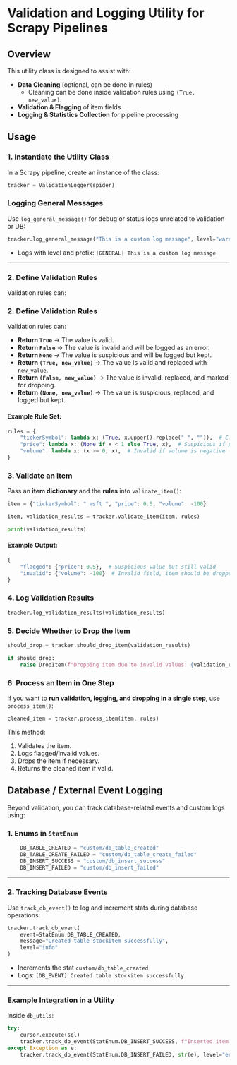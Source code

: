 # Validation and Logging Utility for Scrapy Pipelines

## Overview

This utility class is designed to assist with:

- **Data Cleaning** (optional, can be done in rules)
  - Cleaning can be done inside validation rules using `(True, new_value)`.
- **Validation & Flagging** of item fields
- **Logging & Statistics Collection** for pipeline processing

## Usage

### 1. Instantiate the Utility Class

In a Scrapy pipeline, create an instance of the class:

```python
tracker = ValidationLogger(spider)
```
### Logging General Messages

Use `log_general_message()` for debug or status logs unrelated to validation or DB:

```python
tracker.log_general_message("This is a custom log message", level="warning")
```

- Logs with level and prefix: `[GENERAL] This is a custom log message`

---

### 2. Define Validation Rules

Validation rules can:

### 2. Define Validation Rules
Validation rules can:
- **Return `True`** → The value is valid.
- **Return `False`** → The value is invalid and will be logged as an error.
- **Return `None`** → The value is suspicious and will be logged but kept.
- **Return `(True, new_value)`** → The value is valid and replaced with `new_value`.
- **Return `(False, new_value)`** → The value is invalid, replaced, and marked for dropping.
- **Return `(None, new_value)`** → The value is suspicious, replaced, and logged but kept.

#### Example Rule Set:

```python
rules = {
    "tickerSymbol": lambda x: (True, x.upper().replace(" ", "")),  # Cleaning rule
    "price": lambda x: (None if x < 1 else True, x),  # Suspicious if price < 1
    "volume": lambda x: (x >= 0, x),  # Invalid if volume is negative
}
```

### 3. Validate an Item

Pass an **item dictionary** and the **rules** into `validate_item()`:

```python
item = {"tickerSymbol": " msft ", "price": 0.5, "volume": -100}

item, validation_results = tracker.validate_item(item, rules)

print(validation_results)
```

#### Example Output:

```python
{
    "flagged": {"price": 0.5},  # Suspicious value but still valid
    "invalid": {"volume": -100}  # Invalid field, item should be dropped
}
```

### 4. Log Validation Results

```python
tracker.log_validation_results(validation_results)
```

### 5. Decide Whether to Drop the Item

```python
should_drop = tracker.should_drop_item(validation_results)

if should_drop:
    raise DropItem(f"Dropping item due to invalid values: {validation_results['invalid']}")
```

### 6. Process an Item in One Step

If you want to **run validation, logging, and dropping in a single step**, use `process_item()`:

```python
cleaned_item = tracker.process_item(item, rules)
```

This method:

1. Validates the item.
2. Logs flagged/invalid values.
3. Drops the item if necessary.
4. Returns the cleaned item if valid.


## Database / External Event Logging

Beyond validation, you can track database-related events and custom logs using:

### 1. Enums in `StatEnum`

```python
    DB_TABLE_CREATED = "custom/db_table_created"
    DB_TABLE_CREATE_FAILED = "custom/db_table_create_failed"
    DB_INSERT_SUCCESS = "custom/db_insert_success"
    DB_INSERT_FAILED = "custom/db_insert_failed"
```

---

### 2. Tracking Database Events

Use `track_db_event()` to log and increment stats during database operations:

```python
tracker.track_db_event(
    event=StatEnum.DB_TABLE_CREATED,
    message="Created table stockitem successfully",
    level="info"
)
```

- Increments the stat `custom/db_table_created`
- Logs: `[DB_EVENT] Created table stockitem successfully`

---


### Example Integration in a Utility

Inside `db_utils`:

```python
try:
    cursor.execute(sql)
    tracker.track_db_event(StatEnum.DB_INSERT_SUCCESS, f"Inserted item into {table_name}")
except Exception as e:
    tracker.track_db_event(StatEnum.DB_INSERT_FAILED, str(e), level="error")
```

